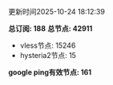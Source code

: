 更新时间2025-10-24 18:12:39

**总订阅: 188**
**总节点: 42911**
- vless节点: 15246
- hysteria2节点: 15

**google ping有效节点: 161**
